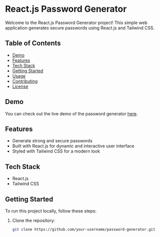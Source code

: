 # React.js Password Generator

Welcome to the React.js Password Generator project! This simple web application generates secure passwords using React.js and Tailwind CSS.

## Table of Contents

- [Demo](#demo)
- [Features](#features)
- [Tech Stack](#tech-stack)
- [Getting Started](#getting-started)
- [Usage](#usage)
- [Contributing](#contributing)
- [License](#license)

## Demo

You can check out the live demo of the password generator [here](https://passwordgenarator2.netlify.app/).

## Features

- Generate strong and secure passwords
- Built with React.js for dynamic and interactive user interface
- Styled with Tailwind CSS for a modern look

## Tech Stack

- React.js
- Tailwind CSS

## Getting Started

To run this project locally, follow these steps:

1. Clone the repository:

   ```bash
   git clone https://github.com/your-username/password-generator.git
